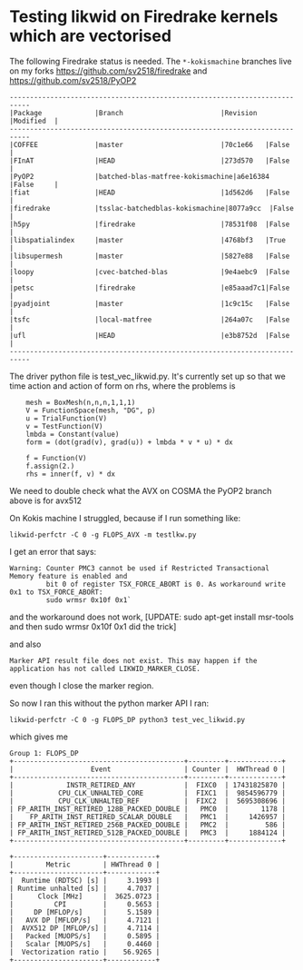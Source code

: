 # Testing likwid on Firedrake kernels which are vectorised

The following Firedrake status is needed. The `*-kokismachine` branches live on my forks
https://github.com/sv2518/firedrake and https://github.com/sv2518/PyOP2
```
---------------------------------------------------------------------------
|Package             |Branch                        |Revision  |Modified  |
---------------------------------------------------------------------------
|COFFEE              |master                        |70c1e66   |False     |
|FInAT               |HEAD                          |273d570   |False     |
|PyOP2               |batched-blas-matfree-kokismachine|a6e16384  |False     |
|fiat                |HEAD                          |1d562d6   |False     |
|firedrake           |tsslac-batchedblas-kokismachine|8077a9cc  |False     |
|h5py                |firedrake                     |78531f08  |False     |
|libspatialindex     |master                        |4768bf3   |True      |
|libsupermesh        |master                        |5827e88   |False     |
|loopy               |cvec-batched-blas             |9e4aebc9  |False     |
|petsc               |firedrake                     |e85aaad7c1|False     |
|pyadjoint           |master                        |1c9c15c   |False     |
|tsfc                |local-matfree                 |264a07c   |False     |
|ufl                 |HEAD                          |e3b8752d  |False     |
---------------------------------------------------------------------------
```

The driver python file is test_vec_likwid.py. It's currently set up so that we
time action and action of form on rhs, where the problems is 
```
    mesh = BoxMesh(n,n,n,1,1,1)
    V = FunctionSpace(mesh, "DG", p)
    u = TrialFunction(V)
    v = TestFunction(V)
    lmbda = Constant(value)
    form = (dot(grad(v), grad(u)) + lmbda * v * u) * dx

    f = Function(V)
    f.assign(2.)
    rhs = inner(f, v) * dx
```

We need to double check what the AVX on COSMA the PyOP2 branch above is for avx512

On Kokis machine I struggled, because if I run something like:
```
likwid-perfctr -C 0 -g FLOPS_AVX -m testlkw.py
```
I get an error that says:
```
Warning: Counter PMC3 cannot be used if Restricted Transactional Memory feature is enabled and
         bit 0 of register TSX_FORCE_ABORT is 0. As workaround write 0x1 to TSX_FORCE_ABORT:
         sudo wrmsr 0x10f 0x1`
```
and the workaround does not work,
[UPDATE: sudo apt-get install msr-tools and then sudo wrmsr 0x10f 0x1 did the trick]

and also
```
Marker API result file does not exist. This may happen if the application has not called LIKWID_MARKER_CLOSE.
``` 
even though I close the marker region.

So now I ran this without the python marker API
I ran:
```
likwid-perfctr -C 0 -g FLOPS_DP python3 test_vec_likwid.py 
```

which gives me 
```
Group 1: FLOPS_DP
+------------------------------------------+---------+-------------+
|                   Event                  | Counter |  HWThread 0 |
+------------------------------------------+---------+-------------+
|             INSTR_RETIRED_ANY            |  FIXC0  | 17431825870 |
|           CPU_CLK_UNHALTED_CORE          |  FIXC1  |  9854596779 |
|           CPU_CLK_UNHALTED_REF           |  FIXC2  |  5695308696 |
| FP_ARITH_INST_RETIRED_128B_PACKED_DOUBLE |   PMC0  |        1178 |
|    FP_ARITH_INST_RETIRED_SCALAR_DOUBLE   |   PMC1  |     1426957 |
| FP_ARITH_INST_RETIRED_256B_PACKED_DOUBLE |   PMC2  |         586 |
| FP_ARITH_INST_RETIRED_512B_PACKED_DOUBLE |   PMC3  |     1884124 |
+------------------------------------------+---------+-------------+

+----------------------+------------+
|        Metric        | HWThread 0 |
+----------------------+------------+
|  Runtime (RDTSC) [s] |     3.1993 |
| Runtime unhalted [s] |     4.7037 |
|      Clock [MHz]     |  3625.0723 |
|          CPI         |     0.5653 |
|     DP [MFLOP/s]     |     5.1589 |
|   AVX DP [MFLOP/s]   |     4.7121 |
|  AVX512 DP [MFLOP/s] |     4.7114 |
|   Packed [MUOPS/s]   |     0.5895 |
|   Scalar [MUOPS/s]   |     0.4460 |
|  Vectorization ratio |    56.9265 |
+----------------------+------------+
```

